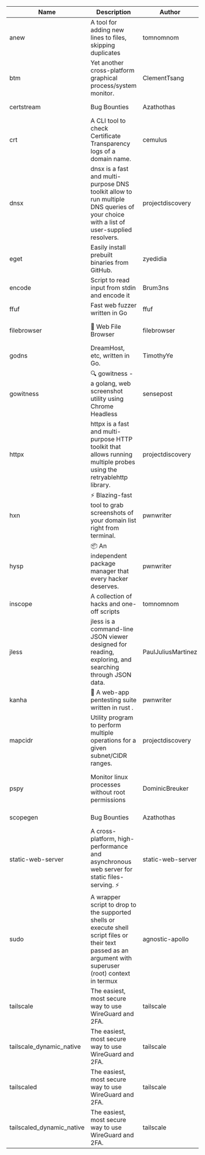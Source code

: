 | Name | Description | Author | Repository | Stars | Version | Updated | Size | SHA256SUM | B3SUM | Source | Language | License |
| ---- | ----------- | ------ | ---------- | ----- | ------- | ------- | ---- | --- | ------ | --------|-------- | ------- |
| anew | A tool for adding new lines to files, skipping duplicates | tomnomnom | [https://github.com/tomnomnom/anew](https://github.com/tomnomnom/anew) | 1113 | v0.1.1 | 2022-03-15T22:35:31Z | 1.41 MB | b90bffc460f1f8e8966c509633b49f8d4fbe61679e05feb36a40aa604a5ec164 | 4c5459ef94b79e257a3888361d720df8689b79f2fbb11886f5ce1be1924b20c9 | https://raw.githubusercontent.com/Azathothas/Toolpacks/main/aarch64_arm64_v8a_Android/anew | Go | MIT License |
| btm | Yet another cross-platform graphical process/system monitor. | ClementTsang | [https://github.com/ClementTsang/bottom](https://github.com/ClementTsang/bottom) | 8234 | 0.9.6 | 2023-08-27T01:43:44Z | 3.10 MB | 717408b4ac6167f321a03e208811b172287ff5d65d94228db9780df8dcd34f51 | 5a535f82ec74216e239f464d8485b06dcd669e298c4fbcc1d7f6d9d6df6b57bb | https://raw.githubusercontent.com/Azathothas/Toolpacks/main/aarch64_arm64_v8a_Android/btm | Rust | MIT License |
| certstream |  Bug Bounties | Azathothas | [https://github.com/Azathothas/Arsenal](https://github.com/Azathothas/Arsenal) | 13 | null |  | 4.54 MB | 0f09c417001d5a3a1914f5439a4590602bd39b13608419f6413c3cf2582a3462 | 91b7eca8a5d4fc058b965bab09de7349a2ea82495062c0a069c1f2ea7a7126b8 | https://raw.githubusercontent.com/Azathothas/Toolpacks/main/aarch64_arm64_v8a_Android/certstream | Shell | null |
| crt | A CLI tool to check Certificate Transparency logs of a domain name. | cemulus | [https://github.com/cemulus/crt](https://github.com/cemulus/crt) | 64 | v0.1.0 | 2022-03-08T21:41:54Z | 4.63 MB | 06d930e446f9d42de3d4ea44048543e8151e6bd1d75bfc1921f4e29683e84f2b | fc6746b751960a1693151d85e36cc95706b2f49ac0710803bed4d44b07ee643b | https://raw.githubusercontent.com/Azathothas/Toolpacks/main/aarch64_arm64_v8a_Android/crt | Go | Apache License 2.0 |
| dnsx | dnsx is a fast and multi-purpose DNS toolkit allow to run multiple DNS queries of your choice with a list of user-supplied resolvers. | projectdiscovery | [https://github.com/projectdiscovery/dnsx](https://github.com/projectdiscovery/dnsx) | 1827 | v1.1.6 | 2023-11-11T19:20:44Z | 25.01 MB | 243ea1386bb01c9ba10e5d70915bbdfd1b535bf63b6124887d6cd4505f8d3d31 | 6aca265996514903aa5f608f22f737cab1239f5125a1b8f3ae7f884af3ac4fb5 | https://raw.githubusercontent.com/Azathothas/Toolpacks/main/aarch64_arm64_v8a_Android/dnsx | Go | MIT License |
| eget | Easily install prebuilt binaries from GitHub. | zyedidia | [https://github.com/zyedidia/eget](https://github.com/zyedidia/eget) | 658 | v1.3.3 | 2023-02-22T05:15:46Z | 6.49 MB | cc758bf51a32ef6936e1d97117380ff7b44929361491e214263e7e1dbd6a6922 | 31d614321f20a4eb69128a88583787c79bc1664f226ff013efe2ce805a872c0b | https://raw.githubusercontent.com/Azathothas/Toolpacks/main/aarch64_arm64_v8a_Android/eget | Go | MIT License |
| encode | Script to read input from stdin and encode it | Brum3ns | [https://github.com/Brum3ns/encode](https://github.com/Brum3ns/encode) | 18 | null |  | 2.49 MB | 998939c6a14d9478349c40be2cf24389ea465e403184b8625284831bee7dd75e | ba6a57474f5ad9bcd5ed14dc425655c7f70a3705bc6416ccbd7344a957fcbb27 | https://raw.githubusercontent.com/Azathothas/Toolpacks/main/aarch64_arm64_v8a_Android/encode | Go | MIT License |
| ffuf | Fast web fuzzer written in Go | ffuf | [https://github.com/ffuf/ffuf](https://github.com/ffuf/ffuf) | 10753 | v2.1.0 | 2023-09-16T12:23:19Z | 8.18 MB | 71fc13ad8e4a98596734fb938eb1fd1a8b6746b22c620998d14c85ed707106a3 | 769c4ab3938174c7fbe0cac51c342a62e1133947a4c2fc55112c5ea41fd72f0d | https://raw.githubusercontent.com/Azathothas/Toolpacks/main/aarch64_arm64_v8a_Android/ffuf | Go | MIT License |
| filebrowser | 📂 Web File Browser | filebrowser | [https://github.com/filebrowser/filebrowser](https://github.com/filebrowser/filebrowser) | 22182 | v2.27.0 | 2024-01-02T14:38:37Z | 13.29 MB | 543a490040d7dc78515010a26c2dcf1afb5116f2897738b77ac4629ffc205d26 | 0446e80433b718438e34a5fd491bdc11840e512ce6603d2609b8c5f9ed76713a | https://raw.githubusercontent.com/Azathothas/Toolpacks/main/aarch64_arm64_v8a_Android/filebrowser | Go | Apache License 2.0 |
| godns |  DreamHost, etc, written in Go. | TimothyYe | [https://github.com/TimothyYe/godns](https://github.com/TimothyYe/godns) | 1388 | v3.0.5 | 2024-01-05T15:35:43Z | 11.81 MB | d753c3cdb6229cc54be6bc3e457ed9c1c4875bdc1301260ed648165cf64db5b4 | f5000a762655c0eb1e5a0b44b514ad4d111f4656938786bfcc88e1526a96ccd0 | https://raw.githubusercontent.com/Azathothas/Toolpacks/main/aarch64_arm64_v8a_Android/godns | Go | Apache License 2.0 |
| gowitness | 🔍 gowitness - a golang, web screenshot utility using Chrome Headless | sensepost | [https://github.com/sensepost/gowitness](https://github.com/sensepost/gowitness) | 2532 | 2.5.1 | 2023-10-29T11:11:30Z | 25.96 MB | 556521f6a1ba0c018b5a5d95e6d0ba8e9fba90e1366e0999c18937c88e1b4c1c | 3eb5dba018db4bd0357a1f78e459872ab8fbfd2e00cb55c33d3254da697b705d | https://raw.githubusercontent.com/Azathothas/Toolpacks/main/aarch64_arm64_v8a_Android/gowitness | Go | GNU General Public License v3.0 |
| httpx | httpx is a fast and multi-purpose HTTP toolkit that allows running multiple probes using the retryablehttp library. | projectdiscovery | [https://github.com/projectdiscovery/httpx](https://github.com/projectdiscovery/httpx) | 6339 | v1.3.7 | 2023-11-13T07:26:10Z | 39.73 MB | 5ce0fb3380e7d665c410d4112b0f8b2cc5d7fd4be211d42c7ee59ecfaa7fd9b3 | fae8ceb5ecdfebcf221b0d26d5b6b46750bcbe629f441ec70f88d4ed4580b018 | https://raw.githubusercontent.com/Azathothas/Toolpacks/main/aarch64_arm64_v8a_Android/httpx | Go | MIT License |
| hxn | ⚡ Blazing-fast tool to grab screenshots of your domain list right from terminal. | pwnwriter | [https://github.com/pwnwriter/haylxon](https://github.com/pwnwriter/haylxon) | 350 | v0.1.10 | 2024-01-09T15:11:15Z | 5.94 MB | ac8dc795c9c8e1f3b98ae667ee56906eb59c9697c8ab36130f6c1644ec8ca152 | e82040cf2c4c8f9332fb6b26a6730e601b7de3e9d0abcc5a8ca2931c7874d78f | https://raw.githubusercontent.com/Azathothas/Toolpacks/main/aarch64_arm64_v8a_Android/hxn | Rust | MIT License |
| hysp | 📦 An independent package manager that every hacker deserves. | pwnwriter | [https://github.com/pwnwriter/hysp](https://github.com/pwnwriter/hysp) | 388 | v0.1.2 | 2023-12-13T15:03:18Z | 3.25 MB | 556d1dd50910fb992017042f5d4a580d769128cc791ab21ceb002fcda90fc582 | 513b763a56ff17de5d9976cedaee2775046212552bb941e39fa0ab5bc7b28d47 | https://raw.githubusercontent.com/Azathothas/Toolpacks/main/aarch64_arm64_v8a_Android/hysp | Rust | MIT License |
| inscope | A collection of hacks and one-off scripts | tomnomnom | [https://github.com/tomnomnom/hacks](https://github.com/tomnomnom/hacks) | 1981 | null |  | 1.79 MB | 5b97cc883a686561038fd4844498224f7fd0c40e0fa7b1128149c28a60e31157 | 4296efb724e30eebb4ad7903193a3b087a2ae42d1a53fd1c5868e7a1b2ce0291 | https://raw.githubusercontent.com/Azathothas/Toolpacks/main/aarch64_arm64_v8a_Android/inscope | Go | null |
| jless | jless is a command-line JSON viewer designed for reading, exploring, and searching through JSON data. | PaulJuliusMartinez | [https://github.com/PaulJuliusMartinez/jless](https://github.com/PaulJuliusMartinez/jless) | 4303 | v0.9.0 | 2023-07-17T02:51:34Z | 1.74 MB | f95b2c666fcc770a829cc241b7ad2631bc41258d8afd9a9a0f5115635279098a | e54b6f5027f01876c0d6cff993c6e75a0be33eec0242601e2b969536ee99a627 | https://raw.githubusercontent.com/Azathothas/Toolpacks/main/aarch64_arm64_v8a_Android/jless | Rust | MIT License |
| kanha | 🦚 A web-app pentesting suite written in rust . | pwnwriter | [https://github.com/pwnwriter/kanha](https://github.com/pwnwriter/kanha) | 229 | v-v0.1.2 | 2023-10-17T16:42:52Z | 2.77 MB | e98b78edc697919a405311f1b4b317ffe0b6a6917eca32effa3c998529e29e4f | 16f9c9f6e31758be0255755f8066c843702e7c8a92383919b8760a116bfb5aff | https://raw.githubusercontent.com/Azathothas/Toolpacks/main/aarch64_arm64_v8a_Android/kanha | Rust | MIT License |
| mapcidr | Utility program to perform multiple operations for a given subnet/CIDR ranges. | projectdiscovery | [https://github.com/projectdiscovery/mapcidr](https://github.com/projectdiscovery/mapcidr) | 875 | v1.1.16 | 2023-11-23T07:59:56Z | 22.31 MB | d080df6eb7674c13d1590be829f8980a097e98513b5711a1944d1b95c6712587 | b68f32a3982546d83f872c56ff5e9a19a84f36362aa2661f42c8d77a0c5e41a2 | https://raw.githubusercontent.com/Azathothas/Toolpacks/main/aarch64_arm64_v8a_Android/mapcidr | Go | MIT License |
| pspy | Monitor linux processes without root permissions | DominicBreuker | [https://github.com/DominicBreuker/pspy](https://github.com/DominicBreuker/pspy) | 4320 | v1.2.1 | 2023-01-17T21:10:08Z | 3.48 MB | c85cd13ed8e1b0ac924a47f6b44a1b7acc466850ab1f4b130688855851f1e443 | cb9490bd0fa3a1b2b7bcc7a1293b19278f1c5b952fd6fba8e2a7e5fadbe8f4f6 | https://raw.githubusercontent.com/Azathothas/Toolpacks/main/aarch64_arm64_v8a_Android/pspy | Go | GNU General Public License v3.0 |
| scopegen |  Bug Bounties | Azathothas | [https://github.com/Azathothas/Arsenal](https://github.com/Azathothas/Arsenal) | 13 | null |  | 1.54 MB | f1f12e4d317623a1fe75d6171e1c366ab80bf8aead0ed50bc0be6dfcc3529044 | 5a5d4e1ff8634df2f666d9eeadcc4aa4b015c8dca8af8ae9d9bd8fcac34b787a | https://raw.githubusercontent.com/Azathothas/Toolpacks/main/aarch64_arm64_v8a_Android/scopegen | Shell | null |
| static-web-server | A cross-platform, high-performance and asynchronous web server for static files-serving. ⚡ | static-web-server | [https://github.com/static-web-server/static-web-server](https://github.com/static-web-server/static-web-server) | 970 | v2.24.2 | 2023-12-28T17:38:30Z | 6.44 MB | b91c0be5c541d063ef553aeac152f2c553a22bfd26e1d9da736e4bcd6c3299d5 | b81d7d2f8f24eccd2eb58d3ed59d3fdae47075101c03e692c53ac2b4eb5023f5 | https://raw.githubusercontent.com/Azathothas/Toolpacks/main/aarch64_arm64_v8a_Android/static-web-server | Rust | Apache License 2.0 |
| sudo | A wrapper script to drop to the supported shells or execute shell script files or their text passed as an argument with superuser (root) context in termux | agnostic-apollo | [https://github.com/agnostic-apollo/sudo](https://github.com/agnostic-apollo/sudo) | 63 | v0.2.0 | 2021-04-10T21:03:11Z | 0.24 MB | 9e56787b3ca489a9eb9e3a64f54944aa92c728d18576972ef7ef6bb10ca6462c | 261a7ec6cf5ed2fbc82f8128f2583eda7faeb8939b9e08143046f0b046e504ae | https://raw.githubusercontent.com/Azathothas/Toolpacks/main/aarch64_arm64_v8a_Android/sudo | Shell | MIT License |
| tailscale | The easiest, most secure way to use WireGuard and 2FA. | tailscale | [https://github.com/tailscale/tailscale](https://github.com/tailscale/tailscale) | 14910 | v1.56.1 | 2023-12-15T19:44:23Z | 10.42 MB | a114fc9064192e1eddbf0cec8ca95ff342df0b2ae717a6f9c628387ed6451c98 | 0887795552cff90cfd0844694b6c3a87024d97fae58c9a5ce8f7d806eaf923ce | https://raw.githubusercontent.com/Azathothas/Toolpacks/main/aarch64_arm64_v8a_Android/tailscale | Go | BSD 3-Clause New or Revised License |
| tailscale_dynamic_native | The easiest, most secure way to use WireGuard and 2FA. | tailscale | [https://github.com/tailscale/tailscale](https://github.com/tailscale/tailscale) | 14910 | v1.56.1 | 2023-12-15T19:44:23Z | 10.69 MB | de8c5940d5b700fdca75204a080a6ba2e0ecd80398f2a31e92654a9fe8d8e06e | e9325ed1700d8f8ba805d4248f7c5793fc4475058a165bf6af87bd92bd37725b | https://raw.githubusercontent.com/Azathothas/Toolpacks/main/aarch64_arm64_v8a_Android/tailscale_dynamic_native | Go | BSD 3-Clause New or Revised License |
| tailscaled | The easiest, most secure way to use WireGuard and 2FA. | tailscale | [https://github.com/tailscale/tailscale](https://github.com/tailscale/tailscale) | 14910 | v1.56.1 | 2023-12-15T19:44:23Z | 28.10 MB | 0340d673d4d2dcb8101c0bbfae2b4e3077626b9c48d4b930a2703a7b94029e77 | 8b556ab47194a3898393c5032987574b325777ecc36faf4dc4fdb34a52b98e2e | https://raw.githubusercontent.com/Azathothas/Toolpacks/main/aarch64_arm64_v8a_Android/tailscaled | Go | BSD 3-Clause New or Revised License |
| tailscaled_dynamic_native | The easiest, most secure way to use WireGuard and 2FA. | tailscale | [https://github.com/tailscale/tailscale](https://github.com/tailscale/tailscale) | 14910 | v1.56.1 | 2023-12-15T19:44:23Z | 29.86 MB | c54ec2129190b0e13cf5ad4e5292f6aa5160c7ad7d82c6b92a782305b621b219 | 3c2ce25f6961e3c071467273916dd8f080585c95c9f3b3058b93cf7ed33b2362 | https://raw.githubusercontent.com/Azathothas/Toolpacks/main/aarch64_arm64_v8a_Android/tailscaled_dynamic_native | Go | BSD 3-Clause New or Revised License |
